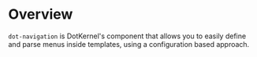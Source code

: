 # Overview

`dot-navigation` is DotKernel's component that allows you to easily define and parse menus inside templates, using a configuration based approach.
